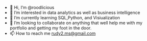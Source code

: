 - 👋 Hi, I’m @roodlicious
- 👀 I’m interested in data analytics as well as business intelligence
- 🌱 I’m currently learning SQL,Python, and Visiualization 
- 💞️ I’m looking to collaborate on anything that well help me with my portfolio and getting my foot in the door.  
- 📫 How to reach me rudy2.ms@gmail.com

<!---
roodlicious/roodlicious is a ✨ special ✨ repository because its `README.md` (this file) appears on your GitHub profile.
You can click the Preview link to take a look at your changes.
--->
